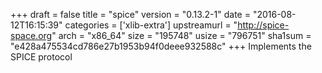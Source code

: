 +++
draft = false
title = "spice"
version = "0.13.2-1"
date = "2016-08-12T16:15:39"
categories = ['xlib-extra']
upstreamurl = "http://spice-space.org"
arch = "x86_64"
size = "195748"
usize = "796751"
sha1sum = "e428a475534cd786e27b1953b94f0deee932588c"
+++
Implements the SPICE protocol